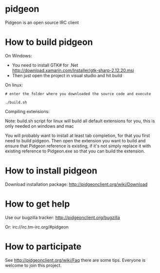pidgeon
=======

Pidgeon is an open source IRC client

How to build pidgeon
=====================

On Windows:
 - You need to install GTK# for .Net http://download.xamarin.com/Installer/gtk-sharp-2.12.20.msi
 - Then just open the project in visual studio and hit build

On linux:
```
# enter the folder where you downloaded the source code and execute

./build.sh
```

Compiling extensions:

Note: build.sh script for linux will build all default extensions for you, this is only needed on windows and mac

You will probably want to install at least tab completion, for that you first need to build pidgeon. Then open the extension you want to build and ensure that Pidgeon reference is existing, if it's not simply replace it with existing reference to Pidgeon.exe so that you can build the extension.

How to install pidgeon
=======================
Download installation package: http://pidgeonclient.org/wiki/Download

How to get help
================
Use our bugzilla tracker: http://pidgeonclient.org/bugzilla

Or: irc://irc.tm-irc.org/#pidgeon

How to participate
====================
See http://pidgeonclient.org/wiki/Faq there are some tips. Everyone is welcome to join this project.
